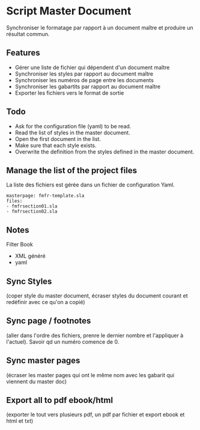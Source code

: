 # Script Master Document

Synchroniser le formatage par rapport à un document maître et produire un résultat commun.

## Features

- Gérer une liste de fichier qui dépendent d'un document maître
- Synchroniser les styles par rapport au document maître
- Synchroniser les numéros de page entre les documents
- Synchroniser les gabartits par rapport au document maître
- Exporter les fichiers vers le format de sortie

## Todo

- Ask for the configuration file (yaml) to be read.
- Read the list of styles in the master document.
- Open the first document in the list.
- Make sure that each style exists.
- Overwrite the definition from the styles defined in the master document.

## Manage the list of the project files

La liste des fichiers est gérée dans un fichier de configuration Yaml.

    masterpage: fmfr-template.sla
    files:
    - fmfrsection01.sla
    - fmfrsection02.sla

## Notes

Filter Book
- XML généré
- yaml

## Sync Styles 
(coper style du master document, écraser styles du document courant et redéfinir avec ce qu'on a copié)

## Sync page / footnotes
(aller dans l'ordre des fichiers, prenre le dernier nombre et l'appliquer à l'actuel). Savoir qd un numéro comence de 0.

## Sync master pages
(écraser les master pages qui ont le même nom avec les gabarit qui viennent du master doc)

## Export all to pdf ebook/html
(exporter le tout vers plusieurs pdf, un pdf par fichier et export ebook et html et txt)



